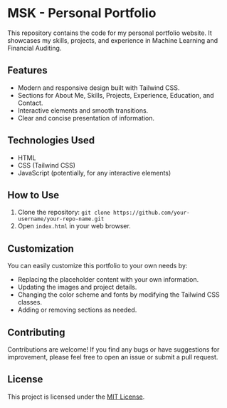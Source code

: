 # MSK - Personal Portfolio

This repository contains the code for my personal portfolio website. It showcases my skills, projects, and experience in Machine Learning and Financial Auditing.

## Features

* Modern and responsive design built with Tailwind CSS.
* Sections for About Me, Skills, Projects, Experience, Education, and Contact.
* Interactive elements and smooth transitions.
* Clear and concise presentation of information.

## Technologies Used

* HTML
* CSS (Tailwind CSS)
* JavaScript (potentially, for any interactive elements)

## How to Use

1.  Clone the repository: `git clone https://github.com/your-username/your-repo-name.git`
2.  Open `index.html` in your web browser.

## Customization

You can easily customize this portfolio to your own needs by:

* Replacing the placeholder content with your own information.
* Updating the images and project details.
* Changing the color scheme and fonts by modifying the Tailwind CSS classes.
* Adding or removing sections as needed.

## Contributing

Contributions are welcome! If you find any bugs or have suggestions for improvement, please feel free to open an issue or submit a pull request.

## License

This project is licensed under the [MIT License](LICENSE).

